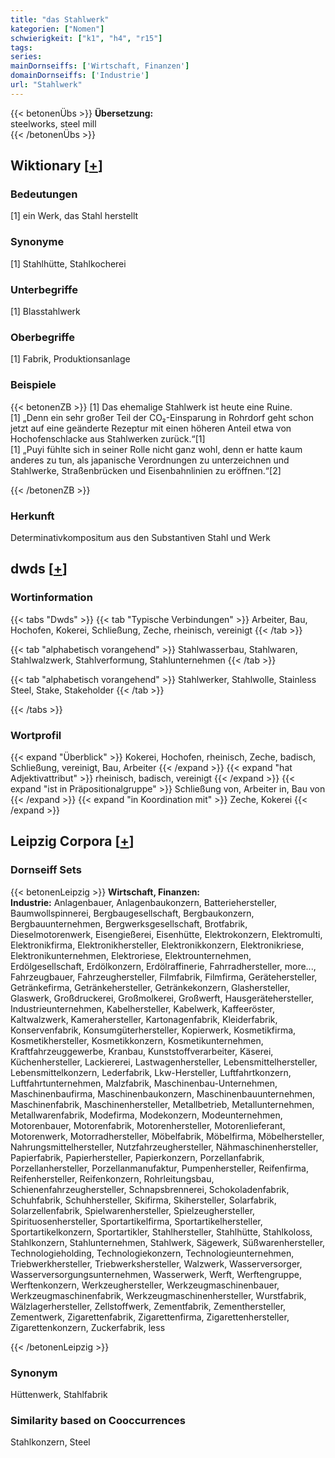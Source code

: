 ```yaml
---
title: "das Stahlwerk"
kategorien: ["Nomen"]
schwierigkeit: ["k1", "h4", "r15"]
tags:
series:
mainDornseiffs: ['Wirtschaft, Finanzen']
domainDornseiffs: ['Industrie']
url: "Stahlwerk"
---
```


{{< betonenÜbs >}}
**Übersetzung:**  
steelworks, steel mill  
{{< /betonenÜbs >}}

## Wiktionary [[+](https://de.wiktionary.org/wiki/Stahlwerk)]

### Bedeutungen
[1] ein Werk, das Stahl herstellt  

### Synonyme
[1] Stahlhütte, Stahlkocherei  

### Unterbegriffe
[1] Blasstahlwerk  

### Oberbegriffe
[1] Fabrik, Produktionsanlage  

### Beispiele
{{< betonenZB >}}
[1] Das ehemalige Stahlwerk ist heute eine Ruine.  
[1] „Denn ein sehr großer Teil der CO₂-Einsparung in Rohrdorf geht schon jetzt auf eine geänderte Rezeptur mit einen höheren Anteil etwa von Hochofenschlacke aus Stahlwerken zurück.“[1]  
[1] „Puyi fühlte sich in seiner Rolle nicht ganz wohl, denn er hatte kaum anderes zu tun, als japanische Verordnungen zu unterzeichnen und Stahlwerke, Straßenbrücken und Eisenbahnlinien zu eröffnen.“[2]  

{{< /betonenZB >}}
### Herkunft
Determinativkompositum aus den Substantiven Stahl und Werk  



## dwds [[+](https://www.dwds.de/wb/Stahlwerk)]

### Wortinformation
{{< tabs "Dwds" >}}
{{< tab "Typische Verbindungen" >}}
Arbeiter, Bau, Hochofen, Kokerei, Schließung, Zeche, rheinisch, vereinigt
{{< /tab >}}

{{< tab "alphabetisch vorangehend" >}}
Stahlwasserbau, Stahlwaren, Stahlwalzwerk, Stahlverformung, Stahlunternehmen
{{< /tab >}}

{{< tab "alphabetisch vorangehend" >}}
Stahlwerker, Stahlwolle, Stainless Steel, Stake, Stakeholder
{{< /tab >}}

{{< /tabs >}}

### Wortprofil
{{< expand "Überblick" >}} Kokerei, Hochofen, rheinisch, Zeche, badisch, Schließung, vereinigt, Bau, Arbeiter {{< /expand >}}
{{< expand "hat Adjektivattribut" >}} rheinisch, badisch, vereinigt {{< /expand >}}
{{< expand "ist in Präpositionalgruppe" >}} Schließung von, Arbeiter in, Bau von {{< /expand >}}
{{< expand "in Koordination mit" >}} Zeche, Kokerei {{< /expand >}}

## Leipzig Corpora [[+](https://corpora.uni-leipzig.de/en/res?word=Stahlwerk&corpusId=deu_newscrawl-public_2018)]

### Dornseiff Sets
{{< betonenLeipzig >}}
**Wirtschaft, Finanzen:**  
**Industrie:** Anlagenbauer, Anlagenbaukonzern, Batteriehersteller, Baumwollspinnerei, Bergbaugesellschaft, Bergbaukonzern, Bergbauunternehmen, Bergwerksgesellschaft, Brotfabrik, Dieselmotorenwerk, Eisengießerei, Eisenhütte, Elektrokonzern, Elektromulti, Elektronikfirma, Elektronikhersteller, Elektronikkonzern, Elektronikriese, Elektronikunternehmen, Elektroriese, Elektrounternehmen, Erdölgesellschaft, Erdölkonzern, Erdölraffinerie, Fahrradhersteller, more..., Fahrzeugbauer, Fahrzeughersteller, Filmfabrik, Filmfirma, Gerätehersteller, Getränkefirma, Getränkehersteller, Getränkekonzern, Glashersteller, Glaswerk, Großdruckerei, Großmolkerei, Großwerft, Hausgerätehersteller, Industrieunternehmen, Kabelhersteller, Kabelwerk, Kaffeeröster, Kaltwalzwerk, Kamerahersteller, Kartonagenfabrik, Kleiderfabrik, Konservenfabrik, Konsumgüterhersteller, Kopierwerk, Kosmetikfirma, Kosmetikhersteller, Kosmetikkonzern, Kosmetikunternehmen, Kraftfahrzeuggewerbe, Kranbau, Kunststoffverarbeiter, Käserei, Küchenhersteller, Lackiererei, Lastwagenhersteller, Lebensmittelhersteller, Lebensmittelkonzern, Lederfabrik, Lkw-Hersteller, Luftfahrtkonzern, Luftfahrtunternehmen, Malzfabrik, Maschinenbau-Unternehmen, Maschinenbaufirma, Maschinenbaukonzern, Maschinenbauunternehmen, Maschinenfabrik, Maschinenhersteller, Metallbetrieb, Metallunternehmen, Metallwarenfabrik, Modefirma, Modekonzern, Modeunternehmen, Motorenbauer, Motorenfabrik, Motorenhersteller, Motorenlieferant, Motorenwerk, Motorradhersteller, Möbelfabrik, Möbelfirma, Möbelhersteller, Nahrungsmittelhersteller, Nutzfahrzeughersteller, Nähmaschinenhersteller, Papierfabrik, Papierhersteller, Papierkonzern, Porzellanfabrik, Porzellanhersteller, Porzellanmanufaktur, Pumpenhersteller, Reifenfirma, Reifenhersteller, Reifenkonzern, Rohrleitungsbau, Schienenfahrzeughersteller, Schnapsbrennerei, Schokoladenfabrik, Schuhfabrik, Schuhhersteller, Skifirma, Skihersteller, Solarfabrik, Solarzellenfabrik, Spielwarenhersteller, Spielzeughersteller, Spirituosenhersteller, Sportartikelfirma, Sportartikelhersteller, Sportartikelkonzern, Sportartikler, Stahlhersteller, Stahlhütte, Stahlkoloss, Stahlkonzern, Stahlunternehmen, Stahlwerk, Sägewerk, Süßwarenhersteller, Technologieholding, Technologiekonzern, Technologieunternehmen, Triebwerkhersteller, Triebwerkshersteller, Walzwerk, Wasserversorger, Wasserversorgungsunternehmen, Wasserwerk, Werft, Werftengruppe, Werftenkonzern, Werkzeughersteller, Werkzeugmaschinenbauer, Werkzeugmaschinenfabrik, Werkzeugmaschinenhersteller, Wurstfabrik, Wälzlagerhersteller, Zellstoffwerk, Zementfabrik, Zementhersteller, Zementwerk, Zigarettenfabrik, Zigarettenfirma, Zigarettenhersteller, Zigarettenkonzern, Zuckerfabrik, less  

{{< /betonenLeipzig >}}

### Synonym
Hüttenwerk, Stahlfabrik


### Similarity based on Cooccurrences
Stahlkonzern, Steel

